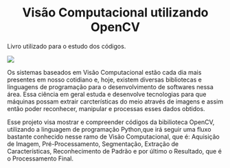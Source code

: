 <h1 align="center"> Visão Computacional utilizando OpenCV</h1>


Livro utilizado para o estudo dos códigos.

![](https://user-images.githubusercontent.com/105239586/169717351-e50203f9-25d2-4c80-a4f2-1e7c9c0ea0db.jpg)

Os sistemas baseados em Visão Computacional	estão	cada dia mais presentes	em nosso cotidiano e, hoje, existem diversas 
bibliotecas e linguagens de programação para o desenvolvimento de softwares nessa área. Essa ciência em geral estuda e 
desenvolve tecnologias para que máquinas possam extrair carcterísticas do meio através de imagens e assim então poder 
reconhecer, manipular e processas esses dados obtidos.

Esse projeto visa mostrar e compreender códigos da bibilioteca OpenCV, utilizando a linguagem de programação Python,que irá 
seguir uma fluxo bastante conhecido nesse ramo de Visão Computacional, que é: Aquisição de Imagem, Pré-Processamento, Segmentação, 
Extração de Características, Reconhecimento de Padrão e por último o Resultado, que é o Processamento Final.
